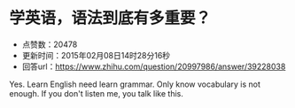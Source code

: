 # 学英语，语法到底有多重要？
- 点赞数：20478
- 更新时间：2015年02月08日14时28分16秒
- 回答url：https://www.zhihu.com/question/20997986/answer/39228038
<body>
 <p data-pid="LDQ8U17B">Yes. Learn English need learn grammar. Only know vocabulary is not enough. If you don't listen me, you talk like this.</p>
</body>